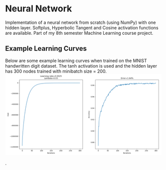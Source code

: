 # Neural Network
Implementation of a neural network from scratch (using NumPy) with one hidden layer. Softplus, Hyperbolic Tangent and Cosine activation functions are available. Part of my 8th semester Machine Learning course project.

## Example Learning Curves
Below are some example learning curves when trained on the MNIST handwritten digit dataset. The tanh activation is used and the hidden layer has 300 nodes trained 
with minibatch size = 200.
<img src="./mnist_300_2.png">


.

